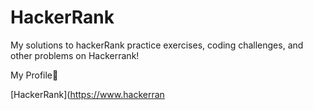 # HackerRank
My solutions to hackerRank practice exercises, coding challenges, and other problems on Hackerrank!

My Profile:star_struck:



[HackerRank](https://www.hackerran

